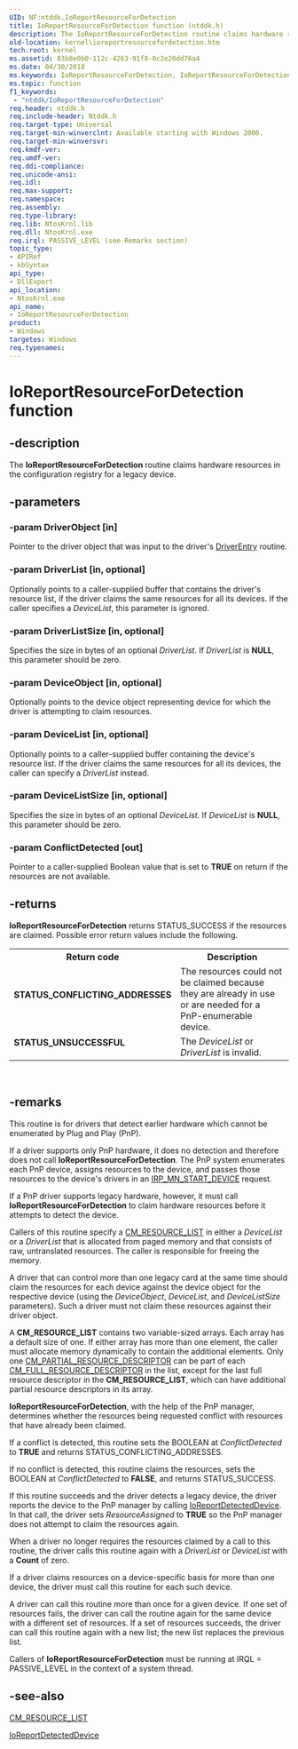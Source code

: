 ```yaml
---
UID: NF:ntddk.IoReportResourceForDetection
title: IoReportResourceForDetection function (ntddk.h)
description: The IoReportResourceForDetection routine claims hardware resources in the configuration registry for a legacy device.
old-location: kernel\ioreportresourcefordetection.htm
tech.root: kernel
ms.assetid: 83b8e0b0-112c-4263-91f8-0c2e20dd76a4
ms.date: 04/30/2018
ms.keywords: IoReportResourceForDetection, IoReportResourceForDetection routine [Kernel-Mode Driver Architecture], k104_e2a8d386-d1bb-4bf5-aa30-d3a905e91174.xml, kernel.ioreportresourcefordetection, ntddk/IoReportResourceForDetection
ms.topic: function
f1_keywords:
 - "ntddk/IoReportResourceForDetection"
req.header: ntddk.h
req.include-header: Ntddk.h
req.target-type: Universal
req.target-min-winverclnt: Available starting with Windows 2000.
req.target-min-winversvr: 
req.kmdf-ver: 
req.umdf-ver: 
req.ddi-compliance: 
req.unicode-ansi: 
req.idl: 
req.max-support: 
req.namespace: 
req.assembly: 
req.type-library: 
req.lib: NtosKrnl.lib
req.dll: NtosKrnl.exe
req.irql: PASSIVE_LEVEL (see Remarks section)
topic_type:
- APIRef
- kbSyntax
api_type:
- DllExport
api_location:
- NtosKrnl.exe
api_name:
- IoReportResourceForDetection
product:
- Windows
targetos: Windows
req.typenames: 
---
```


# IoReportResourceForDetection function


## -description


The <b>IoReportResourceForDetection</b> routine claims hardware resources in the configuration registry for a legacy device.


## -parameters




### -param DriverObject [in]

Pointer to the driver object that was input to the driver's <a href="https://docs.microsoft.com/windows-hardware/drivers/storage/driverentry-of-ide-controller-minidriver">DriverEntry</a> routine.


### -param DriverList [in, optional]

Optionally points to a caller-supplied buffer that contains the driver's resource list, if the driver claims the same resources for all its devices. If the caller specifies a <i>DeviceList</i>, this parameter is ignored.


### -param DriverListSize [in, optional]

Specifies the size in bytes of an optional <i>DriverList</i>. If <i>DriverList</i> is <b>NULL</b>, this parameter should be zero.


### -param DeviceObject [in, optional]

Optionally points to the device object representing device for which the driver is attempting to claim resources. 


### -param DeviceList [in, optional]

Optionally points to a caller-supplied buffer containing the device's resource list. If the driver claims the same resources for all its devices, the caller can specify a <i>DriverList</i> instead. 


### -param DeviceListSize [in, optional]

Specifies the size in bytes of an optional <i>DeviceList</i>. If <i>DeviceList</i> is <b>NULL</b>, this parameter should be zero. 


### -param ConflictDetected [out]

Pointer to a caller-supplied Boolean value that is set to <b>TRUE</b> on return if the resources are not available. 


## -returns



<b>IoReportResourceForDetection</b> returns STATUS_SUCCESS if the resources are claimed. Possible error return values include the following.

<table>
<tr>
<th>Return code</th>
<th>Description</th>
</tr>
<tr>
<td width="40%">
<dl>
<dt><b>STATUS_CONFLICTING_ADDRESSES</b></dt>
</dl>
</td>
<td width="60%">
The resources could not be claimed because they are already in use or are needed for a PnP-enumerable device.

</td>
</tr>
<tr>
<td width="40%">
<dl>
<dt><b>STATUS_UNSUCCESSFUL</b></dt>
</dl>
</td>
<td width="60%">
The <i>DeviceList</i> or <i>DriverList</i> is invalid.

</td>
</tr>
</table>
 




## -remarks



This routine is for drivers that detect earlier hardware which cannot be enumerated by Plug and Play (PnP).

If a driver supports only PnP hardware, it does no detection and therefore does not call <b>IoReportResourceForDetection</b>. The PnP system enumerates each PnP device, assigns resources to the device, and passes those resources to the device's drivers in an <a href="https://docs.microsoft.com/windows-hardware/drivers/kernel/irp-mn-start-device">IRP_MN_START_DEVICE</a> request.

If a PnP driver supports legacy hardware, however, it must call <b>IoReportResourceForDetection</b> to claim hardware resources before it attempts to detect the device.

Callers of this routine specify a <a href="https://docs.microsoft.com/windows-hardware/drivers/ddi/content/wdm/ns-wdm-_cm_resource_list">CM_RESOURCE_LIST</a> in either a <i>DeviceList</i> or a <i>DriverList</i> that is allocated from paged memory and that consists of raw, untranslated resources. The caller is responsible for freeing the memory. 

A driver that can control more than one legacy card at the same time should claim the resources for each device against the device object for the respective device (using the <i>DeviceObject</i>, <i>DeviceList</i>, and <i>DeviceListSize</i> parameters). Such a driver must not claim these resources against their driver object.

A <b>CM_RESOURCE_LIST</b> contains two variable-sized arrays. Each array has a default size of one. If either array has more than one element, the caller must allocate memory dynamically to contain the additional elements. Only one <a href="https://docs.microsoft.com/windows-hardware/drivers/ddi/content/wdm/ns-wdm-_cm_partial_resource_descriptor">CM_PARTIAL_RESOURCE_DESCRIPTOR</a> can be part of each <a href="https://docs.microsoft.com/windows-hardware/drivers/ddi/content/wdm/ns-wdm-_cm_full_resource_descriptor">CM_FULL_RESOURCE_DESCRIPTOR</a> in the list, except for the last full resource descriptor in the <b>CM_RESOURCE_LIST</b>, which can have additional partial resource descriptors in its array.

<b>IoReportResourceForDetection</b>, with the help of the PnP manager, determines whether the resources being requested conflict with resources that have already been claimed.

If a conflict is detected, this routine sets the BOOLEAN at <i>ConflictDetected</i> to <b>TRUE</b> and returns STATUS_CONFLICTING_ADDRESSES. 

If no conflict is detected, this routine claims the resources, sets the BOOLEAN at <i>ConflictDetected</i> to <b>FALSE</b>, and returns STATUS_SUCCESS.

If this routine succeeds and the driver detects a legacy device, the driver reports the device to the PnP manager by calling <a href="https://docs.microsoft.com/windows-hardware/drivers/ddi/content/ntddk/nf-ntddk-ioreportdetecteddevice">IoReportDetectedDevice</a>. In that call, the driver sets <i>ResourceAssigned</i> to <b>TRUE</b> so the PnP manager does not attempt to claim the resources again.

When a driver no longer requires the resources claimed by a call to this routine, the driver calls this routine again with a <i>DriverList</i> or <i>DeviceList</i> with a <b>Count</b> of zero.

If a driver claims resources on a device-specific basis for more than one device, the driver must call this routine for each such device.

A driver can call this routine more than once for a given device. If one set of resources fails, the driver can call the routine again for the same device with a different set of resources. If a set of resources succeeds, the driver can call this routine again with a new list; the new list replaces the previous list.

Callers of <b>IoReportResourceForDetection</b> must be running at IRQL = PASSIVE_LEVEL in the context of a system thread.




## -see-also




<a href="https://docs.microsoft.com/windows-hardware/drivers/ddi/content/wdm/ns-wdm-_cm_resource_list">CM_RESOURCE_LIST</a>



<a href="https://docs.microsoft.com/windows-hardware/drivers/ddi/content/ntddk/nf-ntddk-ioreportdetecteddevice">IoReportDetectedDevice</a>
 

 

